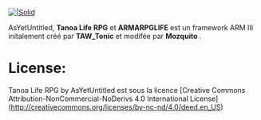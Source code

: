 [![|Solid](http://i.imgur.com/pL3heId.png)](https://github.com/AsYetUntitled/Framework/)

AsYetUntitled, <b>Tanoa Life RPG</b> et <b>ARMARPGLIFE</b> est un framework ARM III initalement créé par <b>TAW_Tonic</b> et modifée par <b> Mozquito </b>.

# License: 
Tanoa Life RPG by AsYetUntitled est sous la licence [Creative Commons Attribution-NonCommercial-NoDerivs 4.0 International License] (http://creativecommons.org/licenses/by-nc-nd/4.0/deed.en_US)
